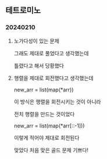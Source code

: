 ## 테트로미노
### 20240210

1. 노가다성이 있는 문제

    그래도 제대로 풀었다고 생각했는데

    틀렸다고 해서 당황했다

2. 행렬을 제대로 회전했다고 생각했는데

    new_arr = list(map(*arr))

    이 방식은 행렬을 회전시키는 것이 아니라
    
    전치 행렬을 만드는 것이었다

    new_arr = list(map(*arr[::-1]))

    이렇게 적어야 제대로 회전된다

    맞았다 처음 맞은 골드 문제 기쁘다!